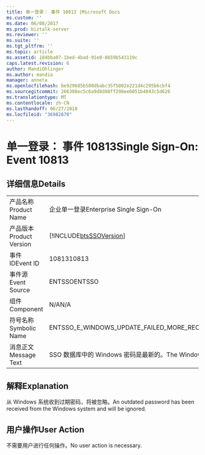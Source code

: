```yaml
---
title: 单一登录： 事件 10813 |Microsoft Docs
ms.custom: ''
ms.date: 06/08/2017
ms.prod: biztalk-server
ms.reviewer: ''
ms.suite: ''
ms.tgt_pltfrm: ''
ms.topic: article
ms.assetid: 184bba07-1bed-4bad-91e0-8659b543119c
caps.latest.revision: 6
author: MandiOhlinger
ms.author: mandia
manager: anneta
ms.openlocfilehash: be929685b580dbabc35f5002e221d4c295b6cbf4
ms.sourcegitcommit: 266308ec5c6a9d8d80ff298ee6051b4843c5d626
ms.translationtype: MT
ms.contentlocale: zh-CN
ms.lasthandoff: 06/27/2018
ms.locfileid: "36982670"
---
```

# <a name="single-sign-on-event-10813"></a><span data-ttu-id="108f2-102">单一登录： 事件 10813</span><span class="sxs-lookup"><span data-stu-id="108f2-102">Single Sign-On: Event 10813</span></span>
## <a name="details"></a><span data-ttu-id="108f2-103">详细信息</span><span class="sxs-lookup"><span data-stu-id="108f2-103">Details</span></span>  
  
|                 |                                                            |
|-----------------|------------------------------------------------------------|
|  <span data-ttu-id="108f2-104">产品名称</span><span class="sxs-lookup"><span data-stu-id="108f2-104">Product Name</span></span>   |                 <span data-ttu-id="108f2-105">企业单一登录</span><span class="sxs-lookup"><span data-stu-id="108f2-105">Enterprise Single Sign-On</span></span>                  |
| <span data-ttu-id="108f2-106">产品版本</span><span class="sxs-lookup"><span data-stu-id="108f2-106">Product Version</span></span> | [!INCLUDE[btsSSOVersion](../includes/btsssoversion-md.md)] |
|    <span data-ttu-id="108f2-107">事件 ID</span><span class="sxs-lookup"><span data-stu-id="108f2-107">Event ID</span></span>     |                           <span data-ttu-id="108f2-108">10813</span><span class="sxs-lookup"><span data-stu-id="108f2-108">10813</span></span>                            |
|  <span data-ttu-id="108f2-109">事件源</span><span class="sxs-lookup"><span data-stu-id="108f2-109">Event Source</span></span>   |                           <span data-ttu-id="108f2-110">ENTSSO</span><span class="sxs-lookup"><span data-stu-id="108f2-110">ENTSSO</span></span>                           |
|    <span data-ttu-id="108f2-111">组件</span><span class="sxs-lookup"><span data-stu-id="108f2-111">Component</span></span>    |                            <span data-ttu-id="108f2-112">N/A</span><span class="sxs-lookup"><span data-stu-id="108f2-112">N/A</span></span>                             |
|  <span data-ttu-id="108f2-113">符号名称</span><span class="sxs-lookup"><span data-stu-id="108f2-113">Symbolic Name</span></span>  |         <span data-ttu-id="108f2-114">ENTSSO_E_WINDOWS_UPDATE_FAILED_MORE_RECENT</span><span class="sxs-lookup"><span data-stu-id="108f2-114">ENTSSO_E_WINDOWS_UPDATE_FAILED_MORE_RECENT</span></span>         |
|  <span data-ttu-id="108f2-115">消息正文</span><span class="sxs-lookup"><span data-stu-id="108f2-115">Message Text</span></span>   |  <span data-ttu-id="108f2-116">SSO 数据库中的 Windows 密码是最新的。</span><span class="sxs-lookup"><span data-stu-id="108f2-116">The Windows password in the SSO database is more recent.</span></span>  |
  
## <a name="explanation"></a><span data-ttu-id="108f2-117">解释</span><span class="sxs-lookup"><span data-stu-id="108f2-117">Explanation</span></span>  
 <span data-ttu-id="108f2-118">从 Windows 系统收到过期密码，将被忽略。</span><span class="sxs-lookup"><span data-stu-id="108f2-118">An outdated password has been received from the Windows system and will be ignored.</span></span>  
  
## <a name="user-action"></a><span data-ttu-id="108f2-119">用户操作</span><span class="sxs-lookup"><span data-stu-id="108f2-119">User Action</span></span>  
 <span data-ttu-id="108f2-120">不需要用户进行任何操作。</span><span class="sxs-lookup"><span data-stu-id="108f2-120">No user action is necessary.</span></span>